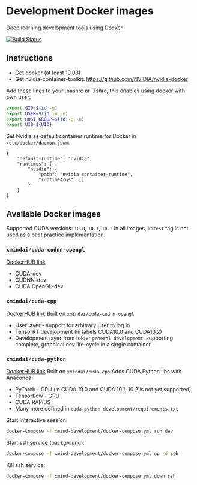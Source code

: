 # Development Docker images
Deep learning development tools using Docker

[![Build Status](https://dev.azure.com/XMindAI/OpenXMind/_apis/build/status/XMindAI.development_docker?branchName=master)](https://dev.azure.com/XMindAI/OpenXMind/_build/latest?definitionId=6&branchName=master)

## Instructions

* Get docker (at least 19.03)
* Get nvidia-container-toolkit: https://github.com/NVIDIA/nvidia-docker


Add these lines to your .bashrc or .zshrc, this enables using docker with own user:
```bash
export GID=$(id -g)
export USER=$(id -u -n)
export HOST_GROUP=$(id -g -n)
export UID=${UID}
```

Set Nvidia as default container runtime for Docker in `/etc/docker/daemon.json`:
```
{
    "default-runtime": "nvidia",
    "runtimes": {
        "nvidia": {
            "path": "nvidia-container-runtime",
            "runtimeArgs": []
        }
    }
}
```


## Available Docker images
Supported CUDA versions: `10.0`, `10.1`, `10.2` in all images, `latest` tag is not used as a best practice implementation.


### `xmindai/cuda-cudnn-opengl` 
[DockerHUB link](https://hub.docker.com/repository/docker/modellingmind/cuda-cudnn-opengl)
* CUDA-dev
* CUDNN-dev
* CUDA OpenGL-dev

### `xmindai/cuda-cpp`
[DockerHUB link](https://hub.docker.com/repository/docker/modellingmind/cuda-cudnn-opengl-userlayer)
Built on `xmindai/cuda-cudnn-opengl`
* User layer - support for arbitrary user to log in
* TensorRT development (in labels CUDA10.0 and CUDA10.2)
* Development layer from folder `general-development`, supporting complete, graphical dev life-cycle in a single container

### `xmindai/cuda-python`
[DockerHUB link](https://hub.docker.com/repository/docker/modellingmind/gpu-dev-pycharm)
Built on `xmindai/cuda-cpp`
Adds CUDA Python libs with Anaconda:
* PyTorch - GPU (in CUDA 10.0 and CUDA 10.1, 10.2 is not yet supported)
* Tensorflow - GPU
* CUDA RAPIDS
* Many more defined in `cuda-python-development/requirements.txt`

Start interactive session:
```bash
docker-compose -f xmind-development/docker-compose.yml run dev
```

Start ssh service (background):
```bash
docker-compose -f xmind-development/docker-compose.yml up -d ssh
```

Kill ssh service:
```bash
docker-compose -f xmind-development/docker-compose.yml down ssh
```

